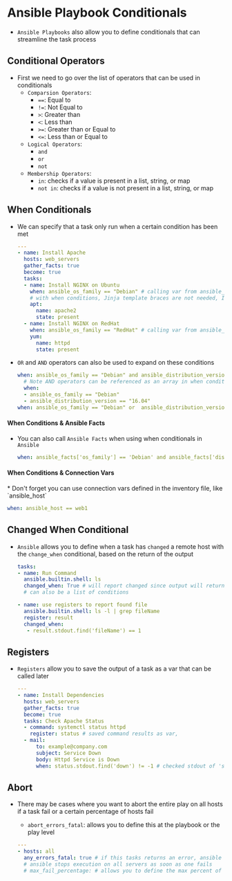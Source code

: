 <h1>Ansible Playbook Conditionals</h1>

* `Ansible Playbooks` also allow you to define conditionals that can streamline the task process

<h2>Conditional Operators</h2>

* First we need to go over the list of operators that can be used in conditionals
  * `Comparsion Operators`: 
    - `==`: Equal to
    - `!=`: Not Equal to
    - `>`: Greater than
    - `<`: Less than
    - `>=`: Greater than or Equal to
    - `<=`: Less than or Equal to
  * `Logical Operators`:
    - `and`
    - `or`
    - `not`
  * `Membership Operators`:
    - `in`: checks if a value is present in a list, string, or map
    - `not in`: checks if a value is not present in a list, string, or map
  
<h2>When Conditionals</h2>

* We can specify that a task only run when a certain condition has been met

  ```yml
  ---
  - name: Install Apache
    hosts: web_servers
    gather_facts: true
    become: true
    tasks:
    - name: Install NGINX on Ubuntu
      when: ansible_os_family == "Debian" # calling var from ansible_facts
      # with when conditions, Jinja template braces are not needed, I'd include it for clarity for other users though
      apt:
        name: apache2
        state: present
    - name: Install NGINX on RedHat
      when: ansible_os_family == "RedHat" # calling var from ansible_facts 
      yum:
        name: httpd
        state: present
  ```

* `OR` and `AND` operators can also be used to expand on these conditions
  
  ```yml
  when: ansible_os_family == "Debian" and ansible_distribution_version == "16.04"
    # Note AND operators can be referenced as an array in when conditions
    when:
    - ansible_os_family == "Debian"
    - ansible_distribution_version == "16.04"
  when: ansible_os_family == "Debian" or  ansible_distribution_version == "16.04"
  ```

<h4>When Conditions & Ansible Facts</h4>

* You can also call `Ansible Facts` when using when conditionals in `Ansible`
  
  ```yml
  when: ansible_facts['os_family'] == 'Debian' and ansible_facts['distribution_major_version'] == '18'
  ```

<h4>When Conditions & Connection Vars</h4>
* Don't forget you can use connection vars defined in the inventory file, like `ansible_host`

  ```yml
  when: ansible_host == web1
  ```

<h2>Changed When Conditional</h2>

* `Ansible` allows you to define when a task has `changed` a remote host with the `change_when` conditional, based on the return of the output
  
  ```yml
  tasks:
  - name: Run Command
    ansible.builtin.shell: ls
    changed_when: True # will report changed since output will return true
    # can also be a list of conditions

  - name: use registers to report found file
    ansible.builtin.shell: ls -l | grep fileName
    register: result
    changed_when:
     - result.stdout.find('fileName') == 1
  ```


<h2>Registers</h2>

* `Registers` allow you to save the output of a task as a var that can be called later

  ```yml
  ---
  - name: Install Dependencies
    hosts: web_servers
    gather_facts: true
    become: true
    tasks: Check Apache Status
    - command: systemctl status httpd 
      register: status # saved command results as var,
    - mail:
        to: example@company.com
        subject: Service Down
        body: Httpd Service is Down
        when: status.stdout.find('down') != -1 # checked stdout of 'status' then did a search using 'find' method for the string and returns its position, if not found it returns '-1' which translates to false
  ```

<h2>Abort</h2>

* There may be cases where you want to abort the entire play on all hosts if a task fail or a certain percentage of hosts fail
  - `abort_errors_fatal`: allows you to define this at the playbook or the play level

  ```yml
  ---
  - hosts: all
    any_errors_fatal: true # if this tasks returns an error, ansible finishes the fatal task and stops all subsequent tasks
    # ansible stops execution on all servers as soon as one fails
    # max_fail_percentage: # allows you to define the max percent of hosts in a patch that can fail before being aborted, you can set to 0 for no failures
  ```
